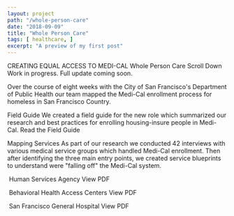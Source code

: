 ```yaml
---
layout: project
path: "/whole-person-care"
date: "2018-09-09"
title: "Whole Person Care"
tags: [ healthcare, ]
excerpt: "A preview of my first post"
---
```


CREATING EQUAL ACCESS TO MEDI-CAL
Whole Person Care
Scroll Down
Work in progress. Full update coming soon.

Over the course of eight weeks with the City of San Francisco's Department of Public Health our team mapped the Medi-Cal enrollment process for homeless in San Francisco Country.

Field Guide
We created a field guide for the new role which summarized our research and best practices for enrolling housing-insure people in Medi-Cal.
 Read the Field Guide

Mapping Services
As part of our research we conducted 42 interviews with various medical service groups which handled Medi-Cal enrollment. Then after identifying the three main entry points, we created service blueprints to understand were "falling off" the Medi-Cal system.

![]()
Human Services Agency
 View PDF

![]()
Behavioral Health Access Centers
 View PDF

![]()
San Francisco General Hospital
 View PDF

